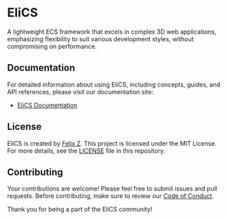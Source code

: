 # EliCS

A lightweight ECS framework that excels in complex 3D web applications, emphasizing flexibility to suit various development styles, without compromising on performance.

## Documentation

For detailed information about using EliCS, including concepts, guides, and API references, please visit our documentation site:

- [EliCS Documentation](https://elixr-games.github.io/elics/)

## License

EliCS is created by [Felix Z](https://github.com/felixtrz). This project is licensed under the MIT License. For more details, see the [LICENSE](LICENSE) file in this repository.

## Contributing

Your contributions are welcome! Please feel free to submit issues and pull requests. Before contributing, make sure to review our [Code of Conduct](CODE_OF_CONDUCT.md).

Thank you for being a part of the EliCS community!
